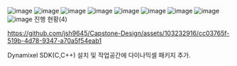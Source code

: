 ![image](https://github.com/jsh9645/Capstone-Design/assets/103232916/a813124a-6c7c-4526-80f8-405f701d1299)
![image](https://github.com/jsh9645/Capstone-Design/assets/103232916/4b0a3ce5-ed9d-4bec-8812-5b9af5b5b8a0)
![image](https://github.com/jsh9645/Capstone-Design/assets/103232916/fdfd1de3-3120-47fb-80e9-1c99237a896d)
![image](https://github.com/jsh9645/Capstone-Design/assets/103232916/c8980f50-01f7-471f-b282-d98d2247ee04)
![image](https://github.com/jsh9645/Capstone-Design/assets/103232916/de4254fa-c07b-467f-91e3-56dac0e6299c)
![image](https://github.com/jsh9645/Capstone-Design/assets/103232916/eb4d7d3e-a0ec-4bf9-a96d-2593d2ea554c)
![image](https://github.com/jsh9645/Capstone-Design/assets/103232916/80db761c-0446-48c4-9070-447d961f2774)
![image](https://github.com/jsh9645/Capstone-Design/assets/103232916/cb54778b-a4b4-46f0-a24e-560eb888104f)
![image](https://github.com/jsh9645/Capstone-Design/assets/103232916/cac42bf4-30a2-4c45-ba88-2e7f38d155a0)
진행 현황(4)


https://github.com/jsh9645/Capstone-Design/assets/103232916/cc03765f-519b-4d78-9347-a70a5f54eab1

Dynamixel SDK(C,C++) 설치 및 작업공간에 다이나믹셀 패키지 추가.
